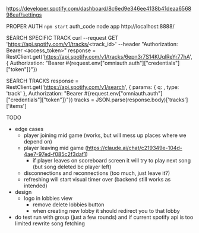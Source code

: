 https://developer.spotify.com/dashboard/8c6ed9e346ee4138b41deaa656898eaf/settings

PROPER AUTH
`npm start` auth_code node app
http://localhost:8888/

SEARCH SPECIFIC TRACK
curl --request GET 'https://api.spotify.com/v1/tracks/<track_id>' --header "Authorization: Bearer <access_token>"
response = RestClient.get('https://api.spotify.com/v1/tracks/6epn3r7S14KUqlReYr77hA', { Authorization: "Bearer #{request.env["omniauth.auth"]["credentials"]["token"]}"})

SEARCH TRACKS
response = RestClient.get('https://api.spotify.com/v1/search', { params: { q: <query>, type: 'track' },
Authorization: "Bearer #{request.env["omniauth.auth"]["credentials"]["token"]}"})
tracks = JSON.parse(response.body)['tracks']['items']

TODO

- edge cases
  - player joining mid game (works, but will mess up places where we depend on)
  - player leaving mid game (https://claude.ai/chat/c219349e-104d-4ae7-97ed-f085c2f3daf1)
    - if player leaves on scoreboard screen it will try to play next song (but song deleted bc player left)
  - disconnections and reconnections (too much, just leave it?)
  - refreshing will start visual timer over (backend still works as intended)
- design
  - logo in lobbies view
    - remove delete lobbies button
    - when creating new lobby it should redirect you to that lobby
- do test run with group (just a few rounds) and if current spotify api is too limited rewrite song fetching
